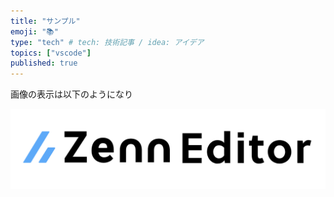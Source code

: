 ```yaml
---
title: "サンプル"
emoji: "📚"
type: "tech" # tech: 技術記事 / idea: アイデア
topics: ["vscode"]
published: true
---
```


画像の表示は以下のようになり

![alt text](/images/articles/sample-20240528/image.png)
